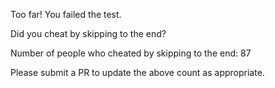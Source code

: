 Too far! You failed the test.

Did you cheat by skipping to the end? 

Number of people who cheated by skipping to the end: 87

Please submit a PR to update the above count as appropriate.
